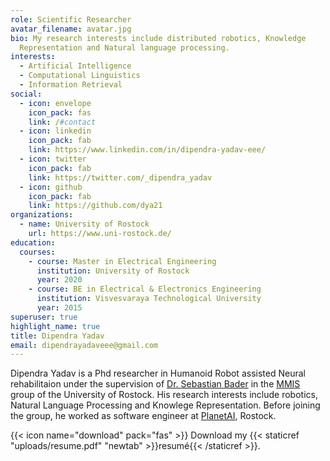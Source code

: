 ```yaml
---
role: Scientific Researcher
avatar_filename: avatar.jpg
bio: My research interests include distributed robotics, Knowledge
  Representation and Natural language processing.
interests:
  - Artificial Intelligence
  - Computational Linguistics
  - Information Retrieval
social:
  - icon: envelope
    icon_pack: fas
    link: /#contact
  - icon: linkedin
    icon_pack: fab
    link: https://www.linkedin.com/in/dipendra-yadav-eee/
  - icon: twitter
    icon_pack: fab
    link: https://twitter.com/_dipendra_yadav
  - icon: github
    icon_pack: fab
    link: https://github.com/dya21
organizations:
  - name: University of Rostock
    url: https://www.uni-rostock.de/
education:
  courses:
    - course: Master in Electrical Engineering
      institution: University of Rostock
      year: 2020
    - course: BE in Electrical & Electronics Engineering
      institution: Visvesvaraya Technological University
      year: 2015
superuser: true
highlight_name: true
title: Dipendra Yadav
email: dipendrayadaveee@gmail.com
---
```

Dipendra Yadav is a Phd researcher in Humanoid Robot assisted Neural rehabilitaion under the supervision of [Dr. Sebastian Bader](https://scholar.google.com/citations?user=taD-Av8AAAAJ&hl=en) in the [MMIS](https://www.mmis.informatik.uni-rostock.de/) group of the University of Rostock. His research interests include robotics, Natural Language Processing and Knowlege Representation. Before joining the group, he worked as software engineer at [PlanetAI](https://planet-ai.de/), Rostock.

{{< icon name="download" pack="fas" >}} Download my {{< staticref "uploads/resume.pdf" "newtab" >}}resumé{{< /staticref >}}.